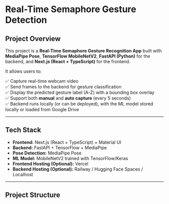 # Real-Time Semaphore Gesture Detection

## Project Overview

This project is a **Real-Time Semaphore Gesture Recognition App** built with **MediaPipe Pose**, **TensorFlow MobileNetV2**, **FastAPI (Python)** for the backend, and **Next.js (React + TypeScript)** for the frontend.

It allows users to:

✅ Capture real-time webcam video  
✅ Send frames to the backend for gesture classification  
✅ Display the predicted gesture label (A-Z) with a bounding box overlay  
✅ Support both **manual** and **auto capture** (every 5 seconds)  
✅ Backend runs locally (or can be deployed), with the ML model stored locally or loaded from Google Drive  

---

## Tech Stack

- **Frontend:** Next.js (React + TypeScript) + Material UI
- **Backend:** FastAPI + TensorFlow + MediaPipe
- **Pose Detection:** MediaPipe Pose
- **ML Model:** MobileNetV2 trained with TensorFlow/Keras
- **Frontend Hosting (Optional):** Vercel
- **Backend Hosting (Optional):** Railway / Hugging Face Spaces / Localhost

---

## Project Structure

